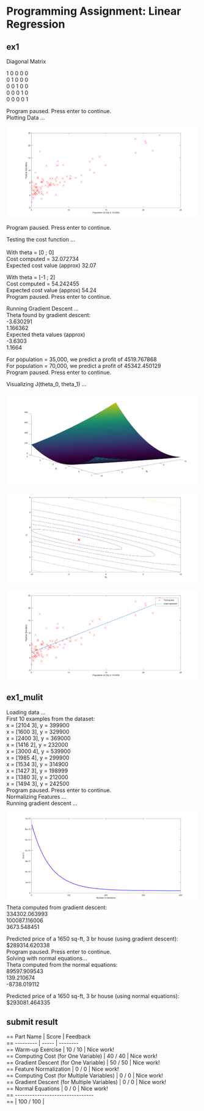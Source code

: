 # Programming Assignment: Linear Regression

## ex1

Diagonal Matrix<br>

   1   0   0   0   0 <br>
   0   1   0   0   0<br>
   0   0   1   0   0<br>
   0   0   0   1   0<br>
   0   0   0   0   1<br>

Program paused. Press enter to continue.<br>
Plotting Data ...<br>

![image-20211006175846009](./pic/image-20211006175846009.png)

Program paused. Press enter to continue.<br>

Testing the cost function ...<br><br>
With theta = [0 ; 0]<br>
Cost computed = 32.072734<br>
Expected cost value (approx) 32.07<br>

With theta = [-1 ; 2]<br>
Cost computed = 54.242455<br>
Expected cost value (approx) 54.24<br>
Program paused. Press enter to continue.<br>

Running Gradient Descent ...<br>
Theta found by gradient descent:<br>
-3.630291<br>
1.166362<br>
Expected theta values (approx)<br>
 -3.6303<br>
  1.1664<br>

For population = 35,000, we predict a profit of 4519.767868<br>
For population = 70,000, we predict a profit of 45342.450129<br>
Program paused. Press enter to continue.<br>

Visualizing J(theta_0, theta_1) ...<br>

![image-20211006180021220](./pic/image-20211006180021220.png)

![image-20211006180044253](./pic/image-20211006180044253.png)

![image-20211006180053458](./pic/image-20211006180053458.png)

## ex1_mulit 

 Loading data ...<br>
First 10 examples from the dataset:<br>
 x = [2104 3], y = 399900<br>
 x = [1600 3], y = 329900<br>
 x = [2400 3], y = 369000<br>
 x = [1416 2], y = 232000<br>
 x = [3000 4], y = 539900<br>
 x = [1985 4], y = 299900<br>
 x = [1534 3], y = 314900<br>
 x = [1427 3], y = 198999<br>
 x = [1380 3], y = 212000<br>
 x = [1494 3], y = 242500<br>
Program paused. Press enter to continue.<br>
Normalizing Features ...<br>
Running gradient descent ...<br>

![image-20211006185535408](./pic/image-20211006185535408.png)
Theta computed from gradient descent:<br>
 334302.063993<br>
 100087.116006<br>
 3673.548451<br>

Predicted price of a 1650 sq-ft, 3 br house (using gradient descent):<br>
 $289314.620338<br>
Program paused. Press enter to continue.<br>
Solving with normal equations...<br>
Theta computed from the normal equations:<br>
 89597.909543<br>
 139.210674<br>
 -8738.019112<br>

Predicted price of a 1650 sq-ft, 3 br house (using normal equations):<br>
 $293081.464335<br>

## submit result
==                                   Part Name |     Score | Feedback<br>
==                                   --------- |     ----- | --------<br>
==                            Warm-up Exercise |  10 /  10 | Nice work!<br>
==           Computing Cost (for One Variable) |  40 /  40 | Nice work!<br>
==         Gradient Descent (for One Variable) |  50 /  50 | Nice work!<br>
==                       Feature Normalization |   0 /   0 | Nice work!<br>
==     Computing Cost (for Multiple Variables) |   0 /   0 | Nice work!<br>
==   Gradient Descent (for Multiple Variables) |   0 /   0 | Nice work!<br>
==                            Normal Equations |   0 /   0 | Nice work!<br>
==                                   --------------------------------<br>
==                                             | 100 / 100 |<br>
